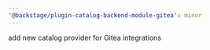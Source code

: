 ```yaml
---
'@backstage/plugin-catalog-backend-module-gitea': minor
---
```


add new catalog provider for Gitea integrations

